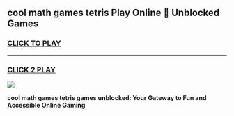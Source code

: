 
## cool math games tetris Play Online 👋 Unblocked Games
<h3>
<a href="https://news.freeplayer.one?title=cool_math_games_tetris&ref=17CMG">CLICK TO PLAY</a></h3>
<hr>

<h3>
<a href="https://news.freeplayer.one?title=cool_math_games_tetris&ref=17CMG">CLICK 2 PLAY</a>
  
</h3>

<a href="https://news.freeplayer.one?title=cool_math_games_tetris&ref=17CMG/"><img src="https://clearcache.store/games.png"></a>


**cool math games tetris games unblocked: Your Gateway to Fun and Accessible Online Gaming**
